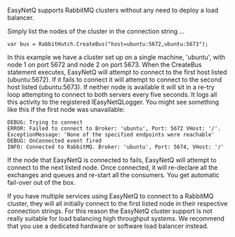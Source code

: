 EasyNetQ supports RabbitMQ clusters without any need to deploy a load balancer.

Simply list the nodes of the cluster in the connection string ...

    var bus = RabbitHutch.CreateBus("host=ubuntu:5672,ubuntu:5673");

In this example we have a cluster set up on a single machine, 'ubuntu', with node 1 on port 5672 and node 2 on port 5673. When the CreateBus statement executes, EasyNetQ will attempt to connect to the first host listed (ubuntu:5672). If it fails to connect it will attempt to connect to the second host listed (ubuntu:5673). If neither node is available it will sit in a re-try loop attempting to connect to both servers every five seconds. It logs all this activity to the registered IEasyNetQLogger. You might see something like this if the first node was unavailable:

    DEBUG: Trying to connect
    ERROR: Failed to connect to Broker: 'ubuntu', Port: 5672 VHost: '/'. ExceptionMessage: 'None of the specified endpoints were reachable'
    DEBUG: OnConnected event fired
    INFO: Connected to RabbitMQ. Broker: 'ubuntu', Port: 5674, VHost: '/'

If the node that EasyNetQ is connected to fails, EasyNetQ will attempt to connect to the next listed node. Once connected, it will re-declare all the exchanges and queues and re-start all the consumers. You get automatic fail-over out of the box.

If you have multiple services using EasyNetQ to connect to a RabbitMQ cluster, they will all initially connect to the first listed node in their respective connection strings. For this reason the EasyNetQ cluster support is not really suitable for load balancing high throughput systems. We recommend that you use a dedicated hardware or software load balancer instead.